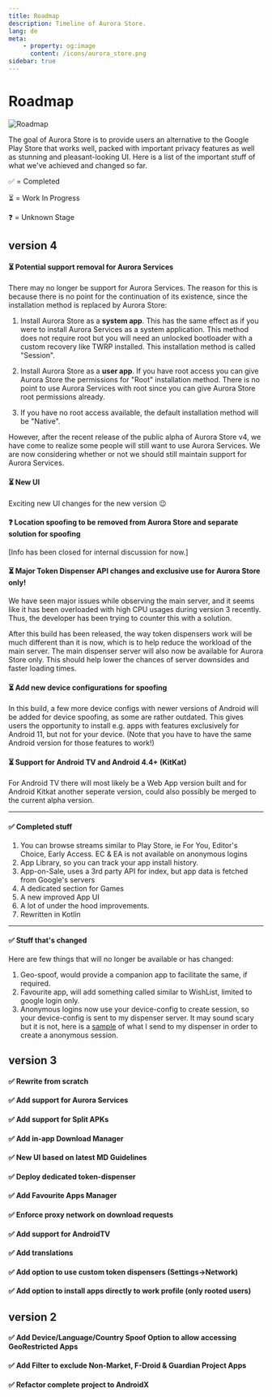 ```yaml
---
title: Roadmap
description: Timeline of Aurora Store.
lang: de
meta:
    - property: og:image
      content: /icons/aurora_store.png
sidebar: true
---
```


# Roadmap

![Roadmap](https://telegra.ph/file/732c1e50d8c7febfe8c63.png)

The goal of Aurora Store is to provide users an alternative to the Google Play Store that works well, packed with important privacy features as well as stunning and pleasant-looking UI. Here is a list of the important stuff of what we've achieved and changed so far.

✅ = Completed

⏳ = Work In Progress

❓ = Unknown Stage

## version 4

#### ⏳ Potential support removal for Aurora Services

There may no longer be support for Aurora Services. The reason for this is because there is no point for the continuation of its existence, since the installation method is replaced by Aurora Store:

1. Install Aurora Store as a **system app**. This has the same effect as if you were to install Aurora Services as a system application. This method does not require root but you will need an unlocked bootloader with a custom recovery like TWRP installed. This installation method is called "Session".

2. Install Aurora Store as a **user app**. If you have root access you can give Aurora Store the permissions for "Root" installation method. There is no point to use Aurora Services with root since you can give Aurora Store root permissions already.

3. If you have no root access available, the default installation method will be "Native".

However, after the recent release of the public alpha of Aurora Store v4, we have come to realize some people will still want to use Aurora Services. We are now considering whether or not we should still maintain support for Aurora Services.

#### ⏳ New UI

Exciting new UI changes for the new version 😉

#### ❓ Location spoofing to be removed from Aurora Store and separate solution for spoofing

[Info has been closed for internal discussion for now.]

#### ⏳ Major Token Dispenser API changes and exclusive use for Aurora Store only!

We have seen major issues while observing the main server, and it seems like it has been overloaded with high CPU usages during version 3 recently. Thus, the developer has been trying to counter this with a solution.

After this build has been released, the way token dispensers work will be much different than it is now, which is to help reduce the workload of the main server. The main dispenser server will also now be available for Aurora Store only. This should help lower the chances of server downsides and faster loading times.

#### ⏳ Add new device configurations for spoofing

In this build, a few more device configs with newer versions of Android will be added for device spoofing, as some are rather outdated. This gives users the opportunity to install e.g. apps with features exclusively for Android 11, but not for your device. (Note that you have to have the same Android version for those features to work!)

#### ⏳ Support for Android TV and Android 4.4+ (KitKat)

For Android TV there will most likely be a Web App version built and for Android Kitkat another seperate version, could also possibly be merged to the current alpha version.

---

#### ✅ Completed stuff

1. You can browse streams similar to Play Store, ie For You, Editor's Choice, Early Access. EC & EA is not available on anonymous logins
2. App Library, so you can track your app install history.
3. App-on-Sale, uses a 3rd party API for index, but app data is fetched from Google's servers
4. A dedicated section for Games
5. A new improved App UI
6. A lot of under the hood improvements.
7. Rewritten in Kotlin

---

#### ✅ Stuff that's changed

Here are few things that will no longer be available or has changed:

1. Geo-spoof, would provide a companion app to facilitate the same, if required.
2. Favourite app, will add something called similar to WishList, limited to google login only.
3. Anonymous logins now use your device-config to create session, so your device-config is sent to my dispenser server. It may sound scary but it is not, here is a [sample](https://gitlab.com/AuroraOSS/gplayapi/-/blob/master/src/main/resources/op_8_pro.properties) of what I send to my dispenser in order to create a anonymous session.

## version 3

#### ✅ Rewrite from scratch

#### ✅ Add support for Aurora Services

#### ✅ Add support for Split APKs

#### ✅ Add in-app Download Manager

#### ✅ New UI based on latest MD Guidelines

#### ✅ Deploy dedicated token-dispenser

#### ✅ Add Favourite Apps Manager

#### ✅ Enforce proxy network on download requests

#### ✅ Add support for AndroidTV

#### ✅ Add translations

#### ✅ Add option to use custom token dispensers (Settings->Network)

#### ✅ Add option to install apps directly to work profile (only rooted users)

## version 2

#### ✅ Add Device/Language/Country Spoof Option to allow accessing GeoRestricted Apps

#### ✅ Add Filter to exclude Non-Market, F-Droid & Guardian Project Apps

#### ✅ Refactor complete project to AndroidX
